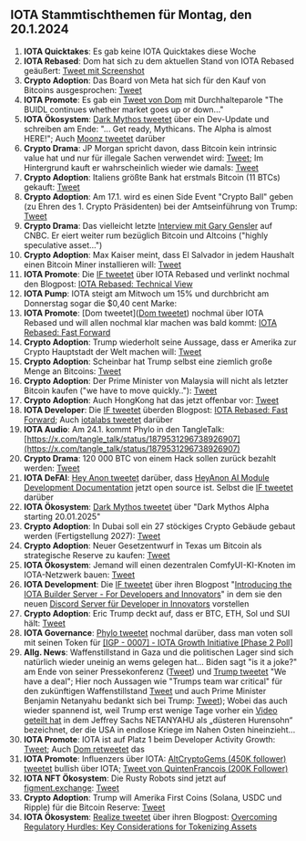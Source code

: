 ## IOTA Stammtischthemen für Montag, den 20.1.2024

1. **IOTA Quicktakes**: Es gab keine IOTA Quicktakes diese Woche
2. **IOTA Rebased**: Dom hat sich zu dem aktuellen Stand von IOTA Rebased geäußert: [Tweet mit Screenshot](https://x.com/IotaPoet/status/1878854108888887786)
3. **Crypto Adoption**: Das Board von Meta hat sich für den Kauf von Bitcoins ausgesprochen: [Tweet](https://x.com/Cointelegraph/status/1878951508336623826)
4. **IOTA Promote**: Es gab ein [Tweet von Dom](https://x.com/DomSchiener/status/1879035961549410772) mit Durchhalteparole "The BUIDL continues whether market goes up or down..."
5. **IOTA Ökosystem**: [Dark Mythos tweetet](https://x.com/DarkMythosIOTA/status/1879075982369550771) über ein Dev-Update und schreiben am Ende: "... Get ready, Mythicans. The Alpha is almost HERE!"; Auch [Moonz tweetet](https://x.com/ingo_moonz/status/1879099534749347908) darüber
6. **Crypto Drama**: JP Morgan spricht davon, dass Bitcoin kein intrinsic value hat und nur für illegale Sachen verwendet wird: [Tweet](https://x.com/disclosetv/status/1878818687337324920); Im Hintergrund kauft er wahrscheinlich wieder wie damals: [Tweet](https://x.com/RyanSAdams/status/1789024343038586956)
7. **Crypto Adoption**: Italiens größte Bank hat erstmals Bitcoin (11 BTCs) gekauft: [Tweet](https://x.com/FurkanCCTV/status/1879092024592498778)
8. **Crypto Adoption**: Am 17.1. wird es einen Side Event "Crypto Ball" geben (zu Ehren des 1. Crypto Präsidenten) bei der Amtseinführung von Trump: [Tweet](https://x.com/DocumentingBTC/status/1878935332940611732)
9. **Crypto Drama**: Das vielleicht letzte [Interview mit Gary Gensler](https://x.com/DocumentingBTC/status/1879182338275651625) auf CNBC. Er eiert weiter rum bezüglich Bitcoin und Altcoins ("highly speculative asset...")
10. **Crypto Adoption**: Max Kaiser meint, dass El Salvador in jedem Haushalt einen Bitcoin Miner installieren will: [Tweet](https://x.com/BitcoinMagazine/status/1879117554767266055)
11. **IOTA Promote**: Die [IF tweetet](https://x.com/iota/status/1879166716518830368) über IOTA Rebased und verlinkt nochmal den Blogpost: [IOTA Rebased: Technical View](https://blog.iota.org/iota-rebased-technical-view/)
12. **IOTA Pump**: IOTA steigt am Mitwoch um 15% und durchbricht am Donnerstag sogar die $0,40 cent Marke: 
13. **IOTA Promote**: [Dom tweetet]([Dom tweetet](https://x.com/DomSchiener/status/1879437944299356236)) nochmal über IOTA Rebased und will allen nochmal klar machen was bald kommt: [IOTA Rebased: Fast Forward](https://blog.iota.org/iota-rebased-fast-forward/)
14. **Crypto Adoption**: Trump wiederholt seine Aussage, dass er Amerika zur Crypto Hauptstadt der Welt machen will: [Tweet](https://x.com/Cointelegraph/status/1879508101579329875)
15. **Crypto Adoption**: Scheinbar hat Trump selbst eine ziemlich große Menge an Bitcoins: [Tweet](https://x.com/DocumentingBTC/status/1879230353682149392?t=2zkHHceT5fuuFm_nCFBdDA&s=19)
16. **Crypto Adoption**: Der Prime Minister von Malaysia will nicht als letzter Bitcoin kaufen ("we have to move quickly.."): [Tweet](https://x.com/BTC_Archive/status/1879484045077385518)
17. **Crypto Adoption**: Auch HongKong hat das jetzt offenbar vor: [Tweet](https://x.com/bitcoinlfgo/status/1879517112408141992)
18. **IOTA Developer**: Die [IF tweetet](https://x.com/iota/status/1879528616381309045) überden Blogpost: [IOTA Rebased: Fast Forward](https://blog.iota.org/iota-rebased-fast-forward/); Auch [iotalabs tweetet](https://x.com/iotalabs_/status/1879530444091441617) darüber
19. **IOTA Audio**: Am 24.1. kommt Phylo in den TangleTalk: [https://x.com/tangle_talk/status/1879531296738926907](https://x.com/tangle_talk/status/1879531296738926907)
20. **Crypto Drama**: 120 000 BTC von einem Hack sollen zurück bezahlt werden: [Tweet](https://x.com/BitcoinMagazine/status/1879540465122566288)
21. **IOTA DeFAI**: [Hey Anon tweetet](https://x.com/HeyAnonai/status/1879545527152640354) darüber, dass [HeyAnon AI Module Development Documentation](https://github.com/RealWagmi/anon-integration-guide) jetzt open source ist. Selbst die [IF tweetet](https://x.com/iota/status/1879551584444801184) darüber
22. **IOTA Ökosystem**: [Dark Mythos tweetet](https://x.com/DarkMythosIOTA/status/1879800766170386848) über "Dark Mythos Alpha starting 20.01.2025"
23. **Crypto Adoption**: In Dubai soll ein 27 stöckiges Crypto Gebäude gebaut werden (Fertigstellung 2027): [Tweet](https://x.com/bitcoinlfgo/status/1879561321366384749)
24. **Crypto Adoption**: Neuer Gesetzentwurf in Texas um Bitcoin als strategische Reserve zu kaufen: [Tweet](https://x.com/BitcoinMagazine/status/1879657770120856052)
25. **IOTA Ökosystem**: Jemand will einen dezentralen ComfyUI-KI-Knoten im IOTA-Netzwerk bauen: [Tweet](https://x.com/voplica/status/1879250868794777953)
26. **IOTA Development**: Die [IF tweetet](https://x.com/iota/status/1879528616381309045) über ihren Blogpost "[Introducing the IOTA Builder Server - For Developers and Innovators](https://blog.iota.org/iota-builder-server/)" in dem sie den neuen [Discord Server für Developer in Innovators](https://discord.gg/iota-builders?ref=blog.iota.org) vorstellen
27. **Crypto Adoption**: Eric Trump deckt auf, dass er BTC, ETH, Sol und SUI hält: [Tweet](https://x.com/Cointelegraph/status/1879691336032370902)
28. **IOTA Governance**: [Phylo tweetet](https://x.com/PhyloIota/status/1879791748215681374) nochmal darüber, dass man voten soll mit seinen Token für [[IGP - 0007] - IOTA Growth Initiative [Phase 2 Poll]](https://govern.iota.org/t/igp-0007-iota-growth-initiative-phase-2-poll/1782)
29. **Allg. News**: Waffenstillstand in Gaza und die politischen Lager sind sich natürlich wieder uneinig an wems gelegen hat... Biden sagt "is it a joke?" am Ende von seiner Pressekonferenz ([Tweet](https://x.com/EricLDaugh/status/1879609462023213319)) und [Trump tweetet](https://x.com/jeremyscahill/status/1879578501281693787) "We have a deal"; Hier noch Aussagen wie "Trumps team war critical" für den zukünftigen Waffenstillstand [Tweet](https://x.com/CollinRugg/status/1879626617271808260) und auch Prime Minister Benjamin Netanyahu bedankt sich bei Trump: [Tweet](https://x.com/IsraeliPM/status/1879650206628839837)); Wobei das auch wieder spannend ist, weil Trump erst wenige Tage vorher ein [Video geteilt hat](https://truthsocial.com/@realDonaldTrump/113789043423746072) in dem Jeffrey Sachs NETANYAHU als „düsteren Hurensohn“ bezeichnet, der die USA in endlose Kriege im Nahen Osten hineinzieht...
30. **IOTA Promote**: IOTA ist auf Platz 1 beim Developer Activity Growth: [Tweet](https://x.com/chain_broker/status/1879559171172937926); Auch [Dom retweetet](https://x.com/DomSchiener/status/1879865526891184167) das
31. **IOTA Promote**: Influenzers über IOTA: [AltCryptoGems (450K follower) tweetet](https://x.com/AltCryptoGems/status/1879827100401885364) bullish über IOTA; [Tweet von QuintenFrancois (200K Follower)](https://x.com/QuintenFrancois/status/1879598971611672778)
32. **IOTA NFT Ökosystem**: Die Rusty Robots sind jetzt auf [figment.exchange](https://www.figment.exchange/): [Tweet](https://x.com/figment_nfts/status/1879849867864080589)
33. **Crypto Adoption**: Trump will Amerika First Coins (Solana, USDC und Ripple) für die Bitcoin Reserve: [Tweet](https://x.com/MissCryptoGER/status/1879871285951672558)
34. **IOTA Ökosystem**: [Realize tweetet](https://x.com/realizefinance/status/1879885458240581729) über ihren Blogpost: [Overcoming Regulatory Hurdles: Key Considerations for Tokenizing Assets](https://blog.realizeassets.com/overcoming-regulatory-hurdles-key-considerations-for-tokenizing-assets/)
